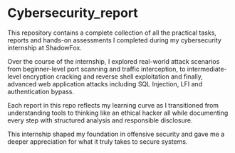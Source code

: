 # Cybersecurity_report

This repository contains a complete collection of all the practical tasks, reports and hands-on assessments I completed during my cybersecurity internship at ShadowFox.

Over the course of the internship, I explored real-world attack scenarios from beginner-level port scanning and traffic interception, to intermediate-level encryption cracking and reverse shell exploitation and finally, advanced web application attacks including SQL Injection, LFI and authentication bypass.

Each report in this repo reflects my learning curve as I transitioned from understanding tools to thinking like an ethical hacker all while documenting every step with structured analysis and responsible disclosure.

This internship shaped my foundation in offensive security and gave me a deeper appreciation for what it truly takes to secure systems.
